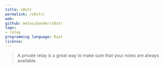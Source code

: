 ```yaml
---
title: s0str
permalink: /s0str/
web: 
github: metasikander/s0str
tags:
- relay
programming language: Rust
license: 
---
```


> A private relay is a great way to make sure that your notes are always available.